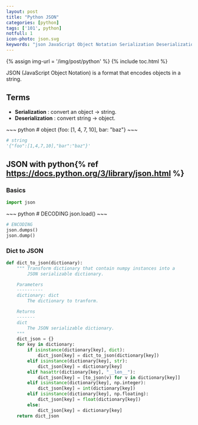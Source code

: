 ```yaml
---
layout: post
title: "Python JSON"
categories: [python]
tags: ['101', python]
notfull: 1
icon-photo: json.svg
keywords: "json JavaScript Object Notation Serialization Deserialization"
---
```


{% assign img-url = '/img/post/python' %}
{% include toc.html %}

JSON (JavaScript Object Notation) is a format that encodes objects in a string.

## Terms

- **Serialization** : convert an object → string.
- **Deserialization** : convert string → object.

<div class="flex-50" markdown="1">
~~~ python
# object
{foo: [1, 4, 7, 10], bar: "baz"}
~~~

~~~ python
# string
'{"foo":[1,4,7,10],"bar":"baz"}'
~~~
</div>

## JSON with python{% ref https://docs.python.org/3/library/json.html %}

### Basics

~~~ python
import json
~~~

<div class="flex-50" markdown="1">
~~~ python
# DECODING
json.load()
~~~

~~~ python
# ENCODING
json.dumps()
json.dump()
~~~
</div>

### Dict to JSON

~~~ python
def dict_to_json(dictionary):
    """ Transform dictionary that contain numpy instances into a
        JSON serializable dictionary.

    Parameters
    ----------
    dictionary: dict
        The dictionary to tranform.

    Returns
    -------
    dict
        The JSON serializable dictionary.
    """
    dict_json = {}
    for key in dictionary:
        if isinstance(dictionary[key], dict):
            dict_json[key] = dict_to_json(dictionary[key])
        elif isinstance(dictionary[key], str):
            dict_json[key] = dictionary[key]
        elif hasattr(dictionary[key], "__len__"):
            dict_json[key] = [to_json(v) for v in dictionary[key]]
        elif isinstance(dictionary[key], np.integer):
            dict_json[key] = int(dictionary[key])
        elif isinstance(dictionary[key], np.floating):
            dict_json[key] = float(dictionary[key])
        else:
            dict_json[key] = dictionary[key]
    return dict_json
~~~

